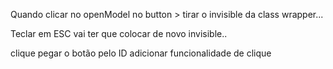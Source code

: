 Quando clicar no openModel no button > tirar o invisible da class wrapper...

Teclar em ESC vai ter que colocar de novo invisible..


clique
pegar o botão pelo ID
adicionar funcionalidade de clique

